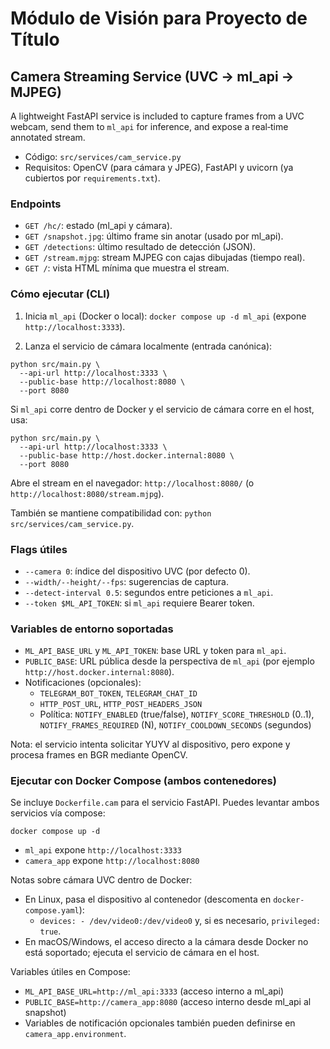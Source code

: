 # Módulo de Visión para Proyecto de Título

## Camera Streaming Service (UVC → ml_api → MJPEG)

A lightweight FastAPI service is included to capture frames from a UVC webcam, send them to `ml_api` for inference, and expose a real‑time annotated stream.

- Código: `src/services/cam_service.py`
- Requisitos: OpenCV (para cámara y JPEG), FastAPI y uvicorn (ya cubiertos por `requirements.txt`).

### Endpoints
- `GET /hc/`: estado (ml_api y cámara).
- `GET /snapshot.jpg`: último frame sin anotar (usado por ml_api).
- `GET /detections`: último resultado de detección (JSON).
- `GET /stream.mjpg`: stream MJPEG con cajas dibujadas (tiempo real).
- `GET /`: vista HTML mínima que muestra el stream.

### Cómo ejecutar (CLI)
1) Inicia `ml_api` (Docker o local): `docker compose up -d ml_api` (expone `http://localhost:3333`).

2) Lanza el servicio de cámara localmente (entrada canónica):
```
python src/main.py \
  --api-url http://localhost:3333 \
  --public-base http://localhost:8080 \
  --port 8080
```

Si `ml_api` corre dentro de Docker y el servicio de cámara corre en el host, usa:
```
python src/main.py \
  --api-url http://localhost:3333 \
  --public-base http://host.docker.internal:8080 \
  --port 8080
```

Abre el stream en el navegador: `http://localhost:8080/` (o `http://localhost:8080/stream.mjpg`).

También se mantiene compatibilidad con: `python src/services/cam_service.py`.

### Flags útiles
- `--camera 0`: índice del dispositivo UVC (por defecto 0).
- `--width/--height/--fps`: sugerencias de captura.
- `--detect-interval 0.5`: segundos entre peticiones a `ml_api`.
- `--token $ML_API_TOKEN`: si `ml_api` requiere Bearer token.

### Variables de entorno soportadas
- `ML_API_BASE_URL` y `ML_API_TOKEN`: base URL y token para `ml_api`.
- `PUBLIC_BASE`: URL pública desde la perspectiva de `ml_api` (por ejemplo `http://host.docker.internal:8080`).
- Notificaciones (opcionales):
  - `TELEGRAM_BOT_TOKEN`, `TELEGRAM_CHAT_ID`
  - `HTTP_POST_URL`, `HTTP_POST_HEADERS_JSON`
  - Política: `NOTIFY_ENABLED` (true/false), `NOTIFY_SCORE_THRESHOLD` (0..1), `NOTIFY_FRAMES_REQUIRED` (N), `NOTIFY_COOLDOWN_SECONDS` (segundos)

Nota: el servicio intenta solicitar YUYV al dispositivo, pero expone y procesa frames en BGR mediante OpenCV.

### Ejecutar con Docker Compose (ambos contenedores)

Se incluye `Dockerfile.cam` para el servicio FastAPI. Puedes levantar ambos servicios vía compose:

```
docker compose up -d
```

- `ml_api` expone `http://localhost:3333`
- `camera_app` expone `http://localhost:8080`

Notas sobre cámara UVC dentro de Docker:
- En Linux, pasa el dispositivo al contenedor (descomenta en `docker-compose.yaml`):
  - `devices: - /dev/video0:/dev/video0` y, si es necesario, `privileged: true`.
- En macOS/Windows, el acceso directo a la cámara desde Docker no está soportado; ejecuta el servicio de cámara en el host.

Variables útiles en Compose:
- `ML_API_BASE_URL=http://ml_api:3333` (acceso interno a ml_api)
- `PUBLIC_BASE=http://camera_app:8080` (acceso interno desde ml_api al snapshot)
- Variables de notificación opcionales también pueden definirse en `camera_app.environment`.
